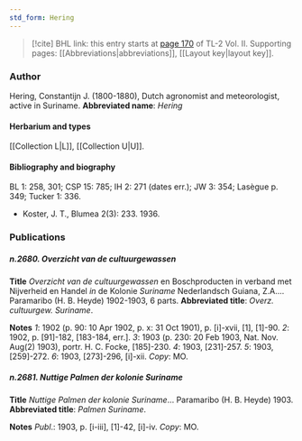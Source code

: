 ```yaml
---
std_form: Hering
---
```


> [!cite] BHL link: this entry starts at [page 170](https://www.biodiversitylibrary.org/page/33068412) of TL-2 Vol. II.
> Supporting pages: [[Abbreviations|abbreviations]], [[Layout key|layout key]].

### Author

Hering, Constantijn J. (1800-1880), Dutch agronomist and meteorologist, active in Suriname. 
**Abbreviated name**: *Hering*

#### Herbarium and types

[[Collection L|L]], [[Collection U|U]].

#### Bibliography and biography

BL 1: 258, 301; CSP 15: 785; IH 2: 271 (dates err.); JW 3: 354; Lasègue p. 349; Tucker 1: 336.
- Koster, J. T., Blumea 2(3): 233. 1936.

### Publications

##### n.2680. Overzicht van de cultuurgewassen

**Title**
*Overzicht van de cultuurgewassen* en Boschproducten in verband met Nijverheid en Handel *in* de Kolonie *Suriname* Nederlandsch Guiana, Z.A.... Paramaribo (H. B. Heyde) 1902-1903, 6 parts.
**Abbreviated title**: *Overz. cultuurgew. Suriname*.

**Notes**
*1*: 1902 (p. 90: 10 Apr 1902, p. x: 31 Oct 1901), p. \[i\]-xvii, \[1\], \[1\]-90.
*2*: 1902, p. \[91\]-182, \[183-184, err.\].
*3*: 1903 (p. 230: 20 Feb 1903, Nat. Nov. Aug(2) 1903), portr. H. C. Focke, \[185\]-230.
*4*: 1903, \[231\]-257.
*5*: 1903, \[259\]-272.
*6*: 1903, \[273\]-296, \[i\]-xii.
*Copy*: MO.

##### n.2681. Nuttige Palmen der kolonie Suriname

**Title**
*Nuttige Palmen der kolonie Suriname*... Paramaribo (H. B. Heyde) 1903.
**Abbreviated title**: *Palmen Suriname*.

**Notes**
*Publ*.: 1903, p. \[i-iii\], \[1\]-42, \[i\]-iv. *Copy*: MO.

